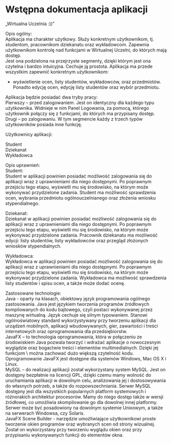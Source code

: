 # Wstępna dokumentacja aplikacji 
„Wirtualna Uczelnia :))” 

Opis ogólny: <br/>
Aplikacja ma charakter użytkowy. Służy konkretnym użytkownikom, tj. studentom, pracownikom dziekanatu oraz wykładowcom. Zapewnia użytkownikom kontrolę nad funkcjami w Wirtualnej Uczelni, do których mają dostęp.  
Jest ona podzielona na przejrzyste segmenty, dzięki którym jest ona czytelna i bardzo intuicyjna. Cechuje ją prostota. 
Aplikacja ma przede wszystkim zapewnić konkretnym użytkownikom: 
- wyświetlenie ocen, listy studentów, wykładowców, oraz przedmiotów. Ponadto edycję ocen, edycję listy studentów oraz wybór przedmiotu. 

Aplikacja będzie posiadać dwa tryby pracy:  
Pierwszy – przed zalogowaniem. Jest on identyczny dla każdego typu użytkownika. Widnieje w nim Panel Logowania, za pomocą, którego użytkownik połączy się z funkcjami, do których ma przypisany dostęp. 
Drugi  – po zalogowaniu. W tym segmencie każdy z trzech typów użytkowników posiada inne funkcję. 

Użytkownicy aplikacji:

Student </br>
Dziekanat </br>
Wykładowca

Opis uprawnień:<br/>
Student: <br/>
Student w aplikacji powinien posiadać możliwość zalogowania się do aplikacji wraz z uprawnieniami dla niego dostępnymi. Po poprawnym przejściu tego etapu, wyświetli mu się środowisko, na którym może wykonywać przydzielone zadania. Student ma możliwość sprawdzenia ocen, wybrania przedmiotu ogólnouczelnianego oraz złożenia wniosku stypendialnego.

Dziekanat:<br/>
Dziekanat w aplikacji powinien posiadać możliwość zalogowania się do aplikacji wraz z uprawnieniami dla niego dostępnymi. Po poprawnym przejściu tego etapu, wyświetli mu się środowisko, na którym może wykonywać przydzielone zadania. Pracownik dziekanatu ma możliwość edycji: listy studentów, listy wykładowców oraz przegląd złożonych wniosków stypendialnych. 

Wykładowca: <br/>
Wykładowca w aplikacji powinien posiadać możliwość zalogowania się do aplikacji wraz z uprawnieniami dla niego dostępnymi. Po poprawnym przejściu tego etapu, wyświetli mu się środowisko, na którym może wykonywać przydzielone zadania. Wykładowca ma możliwość sprawdzenia listy studentów i spisu ocen, a także może dodać ocenę. 

Zastosowane technologie:<br/>
Java - oparty na klasach, obiektowy język programowania ogólnego zastosowania. Java jest językiem tworzenia programów źródłowych kompilowanych do kodu bajtowego, czyli postaci wykonywanej przez maszynę wirtualną. Język cechuje się silnym typowaniem. Stanowi ogólnoświatowy standard wykorzystywany przy tworzeniu aplikacji dla urządzeń mobilnych, aplikacji wbudowywanych, gier, zawartości i treści internetowych oraz oprogramowania dla przedsiębiorstw.<br/>
JavaFX – to technologia oprogramowania, która w połączeniu ze środowiskiem Java pozwala tworzyć i wdrażać aplikacje o nowoczesnym wyglądzie oraz bogactwie treści i elementów multimedialnych. Dzięki jej funkcjom \ można zachować dużo większą czytelność kodu. Oprogramowanie JavaFX jest dostępne dla systemów Windows, Mac OS X i Linux. <br/>
MySQL – do realizacji aplikacji został wykorzystany system MySQL. Jest on dostępny bezpłatnie na licencji GPL, dzięki czemu mamy wolność do uruchamiania aplikacji w dowolnym celu, analizowania jej i dostosowywania do własnych potrzeb, a także do rozpowszechniania. Serwer MySQL dostępny jest dla wszystkich popularnych platform systemowych i różnorakich architektur procesorów. Mamy do niego dostęp także w wersji źródłowej, co umożliwia skompilowanie go dla dowolnej innej platformy. Serwer może być posadowiony na dowolnym systemie Unixowym, a także na serwerach Windowsa, czy Solaris. </br>
JavaFX Scene Builder - narzędzie umożliwiające użytkownikowi proste tworzenie okien programów oraz wybranych scen od strony wizualnej. Został on wykorzystany przy tworzeniu wyglądu okien oraz przy przypisaniu wykonywanych funkcji do elementów okna. 

